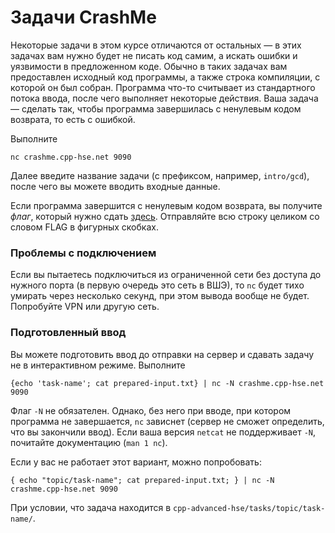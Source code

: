 # Задачи CrashMe

Некоторые задачи в этом курсе отличаются от остальных — в этих задачах вам нужно будет не писать код самим, а искать ошибки и уязвимости
в предложенном коде. Обычно в таких задачах вам предоставлен исходный код программы, а также строка компиляции, с которой он был собран.
Программа что-то считывает из стандартного потока ввода, после чего выполняет некоторые действия. Ваша задача — сделать так, чтобы
программа завершилась с ненулевым кодом возврата, то есть с ошибкой.

Выполните
```
nc crashme.cpp-hse.net 9090
```

Далее введите название задачи (с префиксом, например, `intro/gcd`), после чего вы можете вводить входные данные.

Если программа завершится с ненулевым кодом возврата, вы получите _флаг_, который нужно сдать [здесь](https://cpp-hse.net/flag).
Отправляйте всю строку целиком со словом FLAG в фигурных скобках.


### Проблемы с подключением
Если вы пытаетесь подключиться из ограниченной сети без доступа до нужного порта (в первую очередь это сеть в ВШЭ), то `nc` будет тихо умирать через несколько секунд, при этом вывода вообще не будет. Попробуйте VPN или другую сеть.

### Подготовленный ввод
Вы можете подготовить ввод до отправки на сервер и сдавать задачу не в интерактивном режиме. Выполните
```
{echo 'task-name'; cat prepared-input.txt} | nc -N crashme.cpp-hse.net 9090
```
Флаг `-N` не обязателен. Однако, без него при вводе, при котором программа не завершается, `nc` зависнет (сервер не сможет определить, что вы закончили ввод). Если ваша версия `netcat` не поддерживает `-N`, почитайте документацию (`man 1 nc`).

Если у вас не работает этот вариант, можно попробовать:
```
{ echo "topic/task-name"; cat prepared-input.txt; } | nc -N crashme.cpp-hse.net 9090
```
При условии, что задача находится в `cpp-advanced-hse/tasks/topic/task-name/`.

